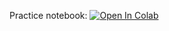 Practice notebook:
[![Open In Colab](https://colab.research.google.com/assets/colab-badge.svg)](https://colab.research.google.com/github/girafe-ai/ml-mipt/blob/harbour_masters_ml_s21/day10_Optimization_and_Regularization_in_DL/10_PyTorch_and_Dataloaders.ipynb)